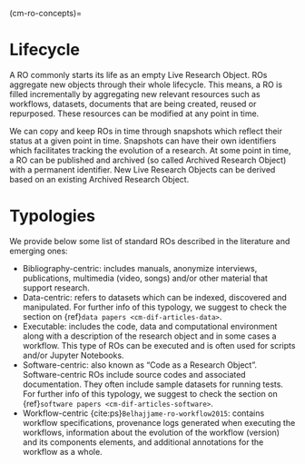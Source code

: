 (cm-ro-concepts)=
# Lifecycle
A RO commonly starts its life as an empty Live Research Object. ROs aggregate new objects through their whole lifecycle. This means, a RO is filled incrementally by aggregating new relevant resources such as workflows, datasets, documents that are being created, reused or repurposed. These resources can be modified at any point in time. 

We can copy and keep ROs in time through snapshots which reflect their status at a given point in time. Snapshots can have their own identifiers which facilitates tracking the evolution of a research. At some point in time, a RO can be published and archived (so called Archived Research Object) with a permanent identifier. New Live Research Objects can be derived based on an existing Archived Research Object.

# Typologies
We provide below some list of standard ROs described in the literature and emerging ones:

- Bibliography-centric: includes manuals, anonymize interviews, publications, multimedia (video, songs) and/or other material that support research.
- Data-centric: refers to datasets which can be indexed, discovered and manipulated. For further info of this typology, we suggest to check the section on {ref}`data papers <cm-dif-articles-data>`.
- Executable: includes the code, data and computational environment along with a description of the research object and in some cases a workflow. This type of ROs can be executed and is often used for scripts and/or Jupyter Notebooks.
- Software-centric: also known as “Code as a Research Object”. 
Software-centric ROs include source codes and associated documentation. 
They often include sample datasets for running tests. 
For further info of this typology, we suggest to check the section on {ref}`software papers <cm-dif-articles-software>`.
- Workflow-centric {cite:ps}`Belhajjame-ro-workflow2015`: contains workflow specifications, provenance logs generated when executing the workflows, information about the evolution of the workflow (version) and its components elements, and additional annotations for the workflow as a whole.
